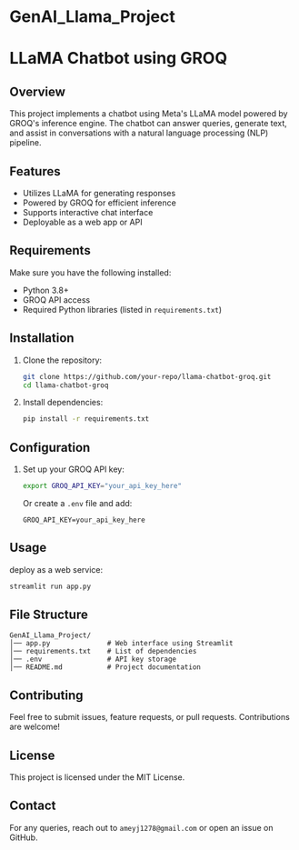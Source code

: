 # GenAI_Llama_Project
# LLaMA Chatbot using GROQ

## Overview
This project implements a chatbot using Meta's LLaMA model powered by GROQ's inference engine. The chatbot can answer queries, generate text, and assist in conversations with a natural language processing (NLP) pipeline.

## Features
- Utilizes LLaMA for generating responses
- Powered by GROQ for efficient inference
- Supports interactive chat interface
- Deployable as a web app or API

## Requirements
Make sure you have the following installed:
- Python 3.8+
- GROQ API access
- Required Python libraries (listed in `requirements.txt`)

## Installation
1. Clone the repository:
   ```sh
   git clone https://github.com/your-repo/llama-chatbot-groq.git
   cd llama-chatbot-groq
   ```
2. Install dependencies:
   ```sh
   pip install -r requirements.txt
   ```

## Configuration
1. Set up your GROQ API key:
   ```sh
   export GROQ_API_KEY="your_api_key_here"
   ```
   Or create a `.env` file and add:
   ```env
   GROQ_API_KEY=your_api_key_here
   ```

## Usage
deploy as a web service:
```sh
streamlit run app.py
```

## File Structure
```
GenAI_Llama_Project/
│── app.py              # Web interface using Streamlit
│── requirements.txt    # List of dependencies
│── .env                # API key storage
│── README.md           # Project documentation
```

## Contributing
Feel free to submit issues, feature requests, or pull requests. Contributions are welcome!

## License
This project is licensed under the MIT License.

## Contact
For any queries, reach out to `ameyj1278@gmail.com` or open an issue on GitHub.


